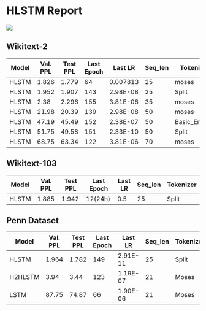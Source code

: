 # HLSTM Report

<img src="https://github.com/a-emadi/HLSTM/assets/147874627/bd4fd9e9-c047-46eb-8ba2-1a43cbbf799e">


## Wikitext-2
|Model | Val. PPL|	Test PPL|	Last Epoch|	Last LR|	Seq_len|	Tokenizer|
|------|------|------|------|------|------|------|
|HLSTM|	1.826|	1.779|	64|	0.007813|	25|	moses|
|HLSTM|	1.952|	1.907|	143|	2.98E-08|	25|	Split|
|HLSTM|	2.38|	2.296|	155	|3.81E-06|	35|	moses|
|HLSTM|	21.98|	20.39|	139	|2.98E-08|	50|	moses|
|HLSTM| 47.19| 45.49| 152| 2.38E-07| 50|Basic_English|
|HLSTM|	51.75|	49.58|	151	|2.33E-10|	50|	Split|
|HLSTM|	68.75|	63.34|	122	|3.81E-06|	70|	moses|

## Wikitext-103
|Model | Val. PPL|	Test PPL|	Last Epoch|	Last LR|	Seq_len|	Tokenizer|
|------|------|------|------|------|------|------|
|HLSTM|	1.885|	1.942|	12(24h)|	0.5|	25|	Split|

## Penn Dataset
|Model|	Val. PPL|	Test PPL|	Last Epoch|	Last LR|	Seq_len|	Tokenizer|
|------|------|------|------|------|------|------|
|HLSTM|	1.964|	1.782|	149|	2.91E-11|	25|	Split|
|H2HLSTM|	3.94|	3.44|	123|	1.19E-07|	21|	Moses|
|LSTM|	87.75|	74.87|	66|	1.90E-06|	21|	Moses|
